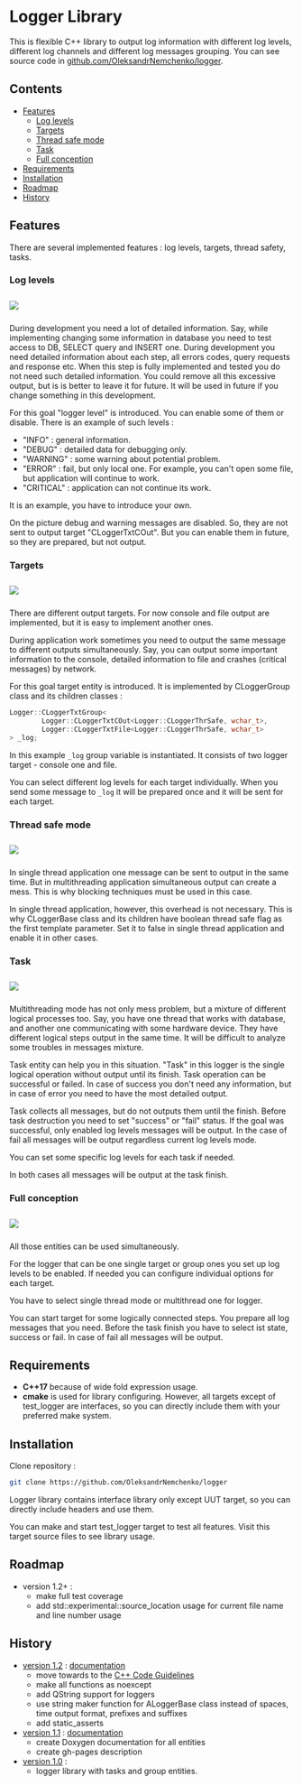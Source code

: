 # Logger Library
This is flexible C++ library to output log information with different log levels, different log channels and different
log messages grouping. You can see source code in [github.com/OleksandrNemchenko/logger](https://github.com/OleksandrNemchenko/logger).

## Contents
- [Features](#features)
  - [Log levels](#log-levels)
  - [Targets](#targets)
  - [Thread safe mode](#thread-safe-mode)
  - [Task](#task)
  - [Full conception](#full-conception)
- [Requirements](#requirements)
- [Installation](#installation)
- [Roadmap](#roadmap)
- [History](#history)
  
## Features

There are several implemented features : log levels, targets, thread safety, tasks.

### Log levels
<img src="Docs/pics/LogLevel.png" vspace="10" />

During development you need a lot of detailed information. Say, while implementing changing some information in database
you need to test access to DB, SELECT query and INSERT one. During development you need detailed information about each
step, all errors codes, query requests and response etc. When this step is fully implemented and tested you do not need
such detailed information. You could remove all this excessive output, but is is better to leave it for future. It will
be used in future if you change something in this development.

For this goal "logger level" is introduced. You can enable some of them or disable. There is an example of such levels :
- "INFO" : general information.
- "DEBUG" : detailed data for debugging only.
- "WARNING" : some warning about potential problem.
- "ERROR" : fail, but only local one. For example, you can't open some file, but application will continue to work.
- "CRITICAL" : application can not continue its work.

It is an example, you have to introduce your own.

On the picture debug and warning messages are disabled. So, they are not sent to output target "CLoggerTxtCOut". But you can
enable them in future, so they are prepared, but not output.

### Targets
<img src="Docs/pics/Targets.png" vspace="10" />

There are different output targets. For now console and file output are implemented, but it is easy to implement another ones.

During application work sometimes you need to output the same message to different outputs simultaneously. Say, you can output
some important information to the console, detailed information to file and crashes (critical messages) by network.

For this goal target entity is introduced. It is implemented by CLoggerGroup class and its children classes :

```cpp
Logger::CLoggerTxtGroup<
        Logger::CLoggerTxtCOut<Logger::CLoggerThrSafe, wchar_t>,
        Logger::CLoggerTxtFile<Logger::CLoggerThrSafe, wchar_t>
> _log;
```

In this example `_log` group variable is instantiated. It consists of two logger target - console one and file.

You can select different log levels for each target individually. When you send some message to `_log` it will be prepared
once and it will be sent for each target.

### Thread safe mode
<img src="Docs/pics/MultiThreading.png" vspace="10" />

In single thread application one message can be sent to output in the same time. But in multithreading application simultaneous
output can create a mess. This is why blocking techniques must be used in this case.

In single thread application, however, this overhead is not necessary. This is why CLoggerBase class and its children have
boolean thread safe flag as the first template parameter. Set it to false in single thread application and enable it in
other cases.

### Task
<img src="Docs/pics/Tasks.png" vspace="10" />

Multithreading mode has not only mess problem, but a mixture of different logical processes too. Say, you have one thread
that works with database, and another one communicating with some hardware device. They have different logical steps
output in the same time. It will be difficult to analyze some troubles in messages mixture.

Task entity can help you in this situation. "Task" in this logger is the single logical operation without output until its finish.
Task operation can be successful or failed. In case of success you don't need any information, but in case of error you
need to have the most detailed output.

Task collects all messages, but do not outputs them until the finish. Before task destruction you need to set "success" or
"fail" status. If the goal was successful, only enabled log levels messages will be output. In the case of fail all messages
will be output regardless current log levels mode.

You can set some specific log levels for each task if needed.

In both cases all messages will be output at the task finish.

### Full conception
<img src="Docs/pics/Conception.png" vspace="10" />

All those entities can be used simultaneously.

For the logger that can be one single target or group ones you set up log levels to be enabled. If needed you can configure
individual options for each target.

You have to select single thread mode or multithread one for logger.

You can start target for some logically connected steps. You prepare all log messages that you need. Before the task finish
you have to select ist state, success or fail. In case of fail all messages will be output.

## Requirements
- **C++17** because of wide fold expression usage.
- **сmake** is used for library configuring. However, all targets except of test_logger are interfaces, so you can
directly include them with your preferred make system.

## Installation
Clone repository :

```bash
git clone https://github.com/OleksandrNemchenko/logger
```

Logger library contains interface library only except UUT target, so you can directly include headers and use them.

You can make and start test_logger target to test all features. Visit this target source files to see library usage.

## Roadmap
* version 1.2+ :
    - make full test coverage
    - add std::experimental::source_location usage for current file name and line number usage

## History
* [version 1.2](https://github.com/OleksandrNemchenko/logger/tree/release/v1.2) : [documentation](https://oleksandrnemchenko.github.io/logger/v1.2/index.html)
    - move towards to the [C++ Code Guidelines](http://isocpp.github.io/CppCoreGuidelines/CppCoreGuidelines)
    - make all functions as noexcept
    - add QString support for loggers
    - use string maker function for ALoggerBase class instead of spaces, time output format, prefixes and suffixes
    - add static_asserts
* [version 1.1](https://github.com/OleksandrNemchenko/logger/tree/release/v1.1) : [documentation](https://oleksandrnemchenko.github.io/logger/v1.1/index.html)
    - create Doxygen documentation for all entities
    - create gh-pages description
* [version 1.0](https://github.com/OleksandrNemchenko/logger/tree/release/v1.0) :
    - logger library with tasks and group entities.